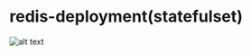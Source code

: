 # redis-deployment(statefulset)


  ![alt text](https://www.bluematador.com/hs-fs/hubfs/blog/new/An%20Introduction%20to%20Kubernetes%20StatefulSet/StatefulSets.png?width=1540&name=StatefulSets.png)


